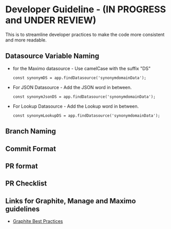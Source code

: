 # Developer Guideline - (IN PROGRESS and UNDER REVIEW)

This is to streamline developer practices to make the code more consistent and more readable.

## Datasource Variable Naming

- for the Maximo datasource - Use camelCase with the suffix "DS" 
  
  ```const synonymDS = app.findDatasource('synonymdomainData');```

- For JSON Datasource - Add the JSON word in between.

  ```const synonymJsonDS = app.findDatasource('synonymdomainData');```

- For Lookup Datasource - Add the Lookup word in between.
  
  ```const synonymLookupDS = app.findDatasource('synonymdomainData');```


## Branch Naming

## Commit Format

## PR format 

## PR Checklist

## Links for Graphite, Manage and Maximo guidelines 

- [Graphite Best Practices](https://pages.github.ibm.com/maximo-app-framework/graphite-documentation/mobiledev/best-practices)


